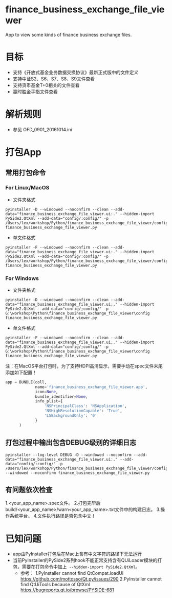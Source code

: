 # finance_business_exchange_file_viewer
App to view some kinds of finance business exchange files.


目标
==============

+ 支持《开放式基金业务数据交换协议》最新正式版中的文件定义
+ 支持中证S2、S6、S7、S8、S9文件查看
+ 支持货币基金T+0相关的文件查看
+ 赢时胜金手指文件查看


解析规则
==============
- 参见 OFD_0901_20161014.ini


打包App
==============

## 常用打包命令
### For Linux/MacOS
* 文件夹格式
```Shell
pyinstaller -D --windowed --noconfirm --clean --add-data="finance_business_exchange_file_viewer.ui:." --hidden-import PySide2.QtXml --add-data="config/:config/" -p /Users/lex/workshop/Python/finance_business_exchange_file_viewer/config finance_business_exchange_file_viewer.py
```
* 单文件格式
```Shell
pyinstaller -F --windowed --noconfirm --clean --add-data="finance_business_exchange_file_viewer.ui:." --hidden-import PySide2.QtXml --add-data="config/:config/" -p /Users/lex/workshop/Python/finance_business_exchange_file_viewer/config finance_business_exchange_file_viewer.py
```
### For Windows
* 文件夹格式
```Shell
pyinstaller -D --windowed --noconfirm --clean --add-data="finance_business_exchange_file_viewer.ui;." --hidden-import PySide2.QtXml --add-data="config/;config/" -p G:\workshop\Python\finance_business_exchange_file_viewer\config finance_business_exchange_file_viewer.py
```
* 单文件格式
```Shell
pyinstaller -F --windowed --noconfirm --clean --add-data="finance_business_exchange_file_viewer.ui;." --hidden-import PySide2.QtXml --add-data="config/;config/" -p G:\workshop\Python\finance_business_exchange_file_viewer\config finance_business_exchange_file_viewer.py
```

注：在MacOS平台打包时，为了支持HDPI高清显示，需要手动在spec文件末尾添加如下配置！
```Python
app = BUNDLE(coll,
             name='finance_business_exchange_file_viewer.app',
             icon=None,
             bundle_identifier=None,
             info_plist={
                 'NSPrincipalClass': 'NSApplication',
                 'NSHighResolutionCapable': 'True',
                 'LSBackgroundOnly': '0'
             }
      )
```

## 打包过程中输出包含DEBUG级别的详细日志
```Shell
pyinstaller --log-level DEBUG -D --windowed --noconfirm --add-data="finance_business_exchange_file_viewer.ui:." --add-data="config/:config/" -p /Users/lex/workshop/Python/finance_business_exchange_file_viewer/config --windowed --noconfirm finance_business_exchange_file_viewer.py
```

## 有问题依次检查
1.<your_app_name>.spec文件。
2.打包完毕后build/<your_app_name>/warn<your_app_name>.txt文件中的构建日志。
3.操作系统平台。
4.文件执行路径是否包含中文！


已知问题
==============
- app由PyInstaller打包后在Mac上含有中文字符的路径下无法运行
- 当前PyInstaller的PySide2系列hook不能正常支持含有QUiLoader模块的打包，需要在打包命令中加上` --hidden-import PySide2.QtXml`。
    - 参考：
        1.PyInstaller cannot find QtCompat.loadUi
        https://github.com/mottosso/Qt.py/issues/290
        2.PyInstaller cannot find QtUiTools because of QtXml
        https://bugreports.qt.io/browse/PYSIDE-681

